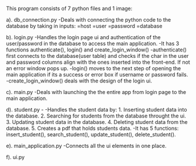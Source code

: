 This program consists of 7 python files and 1 image:

a). db_connection.py
-Deals with connecting the python code to the database by taking in inputs:
=host
=user
=password
=database

b). login.py
-Handles the login page ui and authentication of the user/password in the database to access the main application.
-It has 3 functions authenticate(), login() and create_login_window()
-authenticate() first connects to the database(user table) and checks if the char in the user and password columns align with the ones inserted into the front-end. If not an error window pops up.
-login() moves to the next step of opening the main application if its a success or error box if username or password fails.
-create_login_window() deals with the design of the login ui.

c). main.py
-Deals with launching the the entire app from login page to the main application.

d). student.py -
-Handles the student data by: 1. Inserting student data into the database. 2. Searching for students from the database throught the ui. 3. Updating student data in the database. 4. Deleting student data from the database. 5. Creates a pdf that holds students data.
-It has 5 functions: insert_student(), search_student(), update_student(), delete_student().

e). main_application.py
-Connects all the ui elements in one place.

f). ui.py